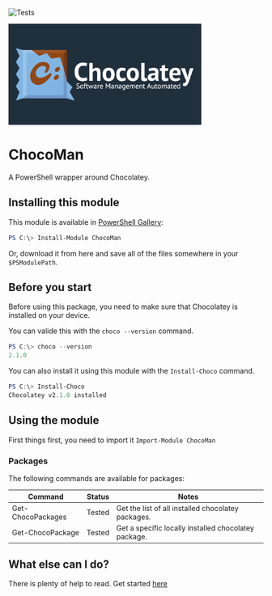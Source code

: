 ![Tests](https://github.com/regg00/ChocoMan/actions/workflows/run-tests.yaml/badge.svg)

<img src="./Docs/logo.png" height="200">

# ChocoMan

A PowerShell wrapper around Chocolatey.

## Installing this module

This module is available in [PowerShell Gallery](https://www.powershellgallery.com/packages/PSPsat):

```powershell
PS C:\> Install-Module ChocoMan
```

Or, download it from here and save all of the files somewhere in your `$PSModulePath`.

## Before you start

Before using this package, you need to make sure that Chocolatey is installed on your device.

You can valide this with the `choco --version` command.

```powershell
PS C:\> choco --version
2.1.0
```

You can also install it using this module with the `Install-Choco` command.

```powershell
PS C:\> Install-Choco
Chocolatey v2.1.0 installed
```

## Using the module

First things first, you need to import it `Import-Module ChocoMan`

### Packages

The following commands are available for packages:

| Command           | Status | Notes                                                |
| ----------------- | ------ | ---------------------------------------------------- |
| Get-ChocoPackages | Tested | Get the list of all installed chocolatey packages.   |
| Get-ChocoPackage  | Tested | Get a specific locally installed chocolatey package. |

## What else can I do?

There is plenty of help to read. Get started [here](./docs/)
